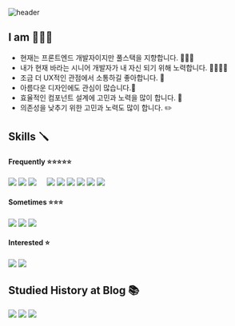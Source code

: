 ![header](https://capsule-render.vercel.app/api?type=soft&color=auto&height=60&section=header&text=규식코's%20Dev%20History%20💻&fontSize=35)

## I am 🧑🏻‍💻
- 현재는 프론트엔드 개발자이지만 풀스택을 지향합니다. 🧑🏻‍💻<br>
- 내가 현재 바라는 시니어 개발자가 내 자신 되기 위해 노력합니다. 🏃🏼🏃🏼<br>
- 조금 더 UX적인 관점에서 소통하길 좋아합니다. 🔎<br>
- 아름다운 디자인에도 관심이 많습니다.🎨<br>
- 효율적인 컴포넌트 설계에 고민과 노력을 많이 합니다. 📏<br>
- 의존성을 낮추기 위한 고민과 노력도 많이 합니다. ✏️


## Skills 🪛
#### Frequently ⭐️⭐️⭐️⭐️⭐️

<img src="https://img.shields.io/badge/javascript-F7DF1E?style=flat-square&logo=javascript&logoColor=white"/> <img src="https://img.shields.io/badge/Typescript-3178C6?style=flat-square&logo=Typescript&logoColor=white"/> <a href="https://ko.reactjs.org/"><img src="https://img.shields.io/badge/React-61dafb?style=flat-square&logo=React&logoColor=white" style="margin-right:17px"/></a> <img src="https://img.shields.io/badge/Next.js-000000?style=flat-square&logo=Next.js&logoColor=white"/> <img src="https://img.shields.io/badge/React Query-FF4154?style=flat-square&logo=React Query&logoColor=white"/> <img src="https://img.shields.io/badge/Redux-764ABC?style=flat-square&logo=Redux&logoColor=white"/> <img src="https://img.shields.io/badge/Webpack-8DD6F9?style=flat-square&logo=Webpack&logoColor=white"/> <img src="https://img.shields.io/badge/styled-components-DB7093?style=flat-square&logo=styled-components&logoColor=white"/> <img src="https://img.shields.io/badge/Sass-DB7093?style=flat-square&logo=Sass&logoColor=white"/> 


#### Sometimes ⭐️⭐️⭐️
<img src="https://img.shields.io/badge/Firebase-FFCA28?style=flat-square&logo=firebase&logoColor=white"/> <img src="https://img.shields.io/badge/Express-58A616?style=flat-square&logo=Express&logoColor=white"/> <img src="https://img.shields.io/badge/Storybook-FF4785?style=flat-square&logo=Storybook&logoColor=white"/> 


#### Interested ⭐️
<img src="https://img.shields.io/badge/Gatsby-663399?style=flat-square&logo=Gatsby&logoColor=white"/> <img src="https://img.shields.io/badge/Flutter-02569B?style=flat-square&logo=Flutter&logoColor=white"/> 

## Studied History at Blog 📚
<a href="https://velog.io/@kokyusik91" target="_blank"><img src="https://img.shields.io/badge/Velog-3DDC84?style=flat-square&logo=Blogger&logoColor=white"/></a> <a href="https://www.notion.so/jamsilcrops-library/kyusik-s-FE-World-d6077115dfaa4e66bbf60316183d7b60?pvs=4" target="_blank"><img src="https://img.shields.io/badge/Notion-000000?style=flat-square&logo=Notion&logoColor=white"/></a> <a href="https://kokyusik91.github.io/" target="_blank"><img src="https://img.shields.io/badge/Github-181717?style=flat-square&logo=Github&logoColor=white"/></a> 
